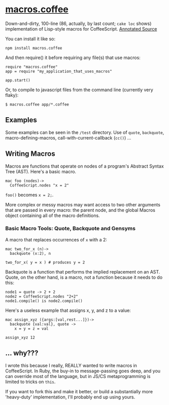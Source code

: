 [macros.coffee](http://mrluc.github.com/macros.coffee/)
=============

Down-and-dirty, 100-line (86, actually, by last count; `cake loc` shows) implementation of Lisp-style macros for CoffeeScript. [Annotated Source](http://mrluc.github.com/macros.coffee/docs/macros.html) 

You can install it like so:

    npm install macros.coffee

And then require() it before requiring any file(s) that use macros:

    require "macros.coffee"
    app = require "my_application_that_uses_macros" 

    app.start()

Or, to compile to javascript files from the command line (currently very flaky):

    $ macros.coffee app/*.coffee

## Examples

Some examples can be seen in the `/test` directory. Use of `quote`, `backquote`,
macro-defining-macros, call-with-current-callback (`cc()`) ...

## Writing Macros

Macros are functions that operate on nodes of a program's Abstract Syntax Tree (AST). Here's a basic macro.

    mac foo (nodes)->
      CoffeeScript.nodes "x = 2"

`foo()` becomes `x = 2;`.

More complex or messy macros may want access to two other arguments that are passed in 
every macro: the parent node, and the global Macros object containing all of the
macro definitions.

### Basic Macro Tools: Quote, Backquote and Gensyms

A macro that replaces occurrences of `x` with a 2:

    mac two_for_x (n)->
      backquote (x:2), n

    two_for_x( y = x ) # produces y = 2

Backquote is a function that performs the implied replacement on an AST. Quote,
on the other hand, is a macro, not a function because it needs to do this:

    node1 = quote -> 2 + 2
    node2 = CoffeeScript.nodes "2+2"
    node1.compile() is node2.compile()

Here's a useless example that assigns x, y, and z to a value:

    mac assign_xyz ({args:[val,rest...]})->
      backquote {val:val}, quote ->
        x = y = z = val

    assign_xyz 12

## ... why???

I wrote this because I really, REALLY wanted to write macros in CoffeeScript. In Ruby, the buy-in to message-passing goes deep, and you can override most of the language, but in JS/CS metaprogramming is limited to tricks on `this`.

If you want to fork this and make it better, or build a substantially more 'heavy-duty' implementation, I'll probably end up using yours.